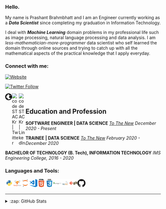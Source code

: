 ### Hello.

My name is Prashant Brahmbhatt and I am  an Engineer currently working as a ***Data Scientist*** since completing my graduation in Information Technology. 

I deal with ***Machine Learning*** domain problems in my professional life such as  image processing, natural language processing and data analysis.
I am *less-mathematician-more-programmer* data scientist who self learned the domain through online sources and trying to catch up with all the mathematical aspects of the practical knowledge that I apply everyday.

### Connect with me:
[![Website](https://img.shields.io/website?label=codingshogun.com&style=for-the-badge&url=https%3A%2F%2Fcodingshogun.com)](https://www.codingshogun.com)

[![Twitter Follow](https://img.shields.io/twitter/follow/capeandcode?color=1DA1F2&logo=twitter&style=for-the-badge)](https://twitter.com/intent/follow?original_referer=https%3A%2F%2Fgithub.com%2Fcapeandcode&screen_name=capeandcode)
  

[<img align="left" alt="codeSTACKr.com" width="22px" src="https://raw.githubusercontent.com/iconic/open-iconic/master/svg/globe.svg" />][website]

[<img align="left" alt="codeSTACKr | Twitter" width="22px" src="https://cdn.jsdelivr.net/npm/simple-icons@v3/icons/twitter.svg" />][twitter]

[<img align="left" alt="codeSTACKr | LinkedIn" width="22px" src="https://cdn.jsdelivr.net/npm/simple-icons@v3/icons/linkedin.svg" />][linkedin]

  

<br  />

## Education and Profession

**SOFTWARE ENGINEER | DATA SCIENCE**
*[To The New](https://www.tothenew.com/) December 2020 - Present*

**TRAINEE | DATA SCIENCE**
*[To The New](https://www.tothenew.com/) February 2020 - December 2020*

**BACHELOR OF TECHNOLOGY (B. Tech), INFORMATION TECHNOLOGY**
*IMS Engineering College, 2016 - 2020*

### Languages and Tools:

<img align="left" alt="Jupyter" width="26px" src="https://raw.githubusercontent.com/github/explore/80688e429a7d4ef2fca1e82350fe8e3517d3494d/topics/python/python.png" />
<img align="left" alt="Python" width="26px" src="https://raw.githubusercontent.com/github/explore/80688e429a7d4ef2fca1e82350fe8e3517d3494d/topics/tensorflow/tensorflow.png" />
<img align="left" alt="Jupyter" width="26px" src="https://raw.githubusercontent.com/github/explore/80688e429a7d4ef2fca1e82350fe8e3517d3494d/topics/jupyter-notebook/jupyter-notebook.png" />
<img align="left" alt="Visual Studio Code" width="26px" src="https://raw.githubusercontent.com/github/explore/80688e429a7d4ef2fca1e82350fe8e3517d3494d/topics/visual-studio-code/visual-studio-code.png" />
<img align="left" alt="HTML5" width="26px" src="https://raw.githubusercontent.com/github/explore/80688e429a7d4ef2fca1e82350fe8e3517d3494d/topics/html/html.png" />
<img align="left" alt="CSS3" width="26px" src="https://raw.githubusercontent.com/github/explore/80688e429a7d4ef2fca1e82350fe8e3517d3494d/topics/css/css.png" />
<img align="left" alt="MongoDB" width="26px" src="https://raw.githubusercontent.com/github/explore/80688e429a7d4ef2fca1e82350fe8e3517d3494d/topics/mongodb/mongodb.png" />
<img align="left" alt="MySQL" width="26px" src="https://raw.githubusercontent.com/github/explore/80688e429a7d4ef2fca1e82350fe8e3517d3494d/topics/mysql/mysql.png" />
<img align="left" alt="Git" width="26px" src="https://raw.githubusercontent.com/github/explore/80688e429a7d4ef2fca1e82350fe8e3517d3494d/topics/git/git.png" />
<img align="left" alt="GitHub" width="26px" src="https://raw.githubusercontent.com/github/explore/78df643247d429f6cc873026c0622819ad797942/topics/github/github.png" />

<br />
<br />

---

<details>
  <summary>:zap: GitHub Stats</summary>

![GitHub stats](https://github-readme-stats.vercel.app/api?username=hashbanger&show_icons=true&theme=greywhite)

![Top Langs](https://github-readme-stats.vercel.app/api/top-langs/?username=hashbanger&theme=greywhite)

</details>

[website]: https://www.codingshogun.com
[twitter]: https://twitter.com/capeandcode
[linkedin]: https://linkedin.com/in/prashantbrahmbhatt

